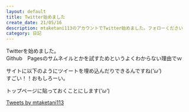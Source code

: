 ```yaml
---
layout: default
title: Twitter始めました
create_date: 21/05/16 
description: mtaketani113のアカウントでTwitter始めました。フォローください
category: 日記
---
```


Twitterを始めました。  
Github　Pagesのサムネイルとかを試すためというよくわからない理由でｗ

サイトに以下のようにツイートを埋め込んだりできるんですね(*'ω'*)  
すごい！！おもしろーい。

トップページに貼っておくことにします(*'ω'*)

<a class="twitter-timeline" href="https://twitter.com/mtaketani113?ref_src=twsrc%5Etfw">Tweets by mtaketani113</a> <script async src="https://platform.twitter.com/widgets.js" charset="utf-8"></script>
